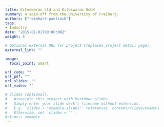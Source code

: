 ```yaml
---
title: Kiteswarms Ltd and Kiteswarms GmbH
summary: A spin-off from the University of Freiburg.
authors: ["reinhart-paelinck"]
tags:
- Industry
date: "2015-01-01T00:00:00Z"
weight: 6

# Optional external URL for project (replaces project detail page).
external_link: ""

image:
  focal_point: Smart

url_code: ""
url_pdf: ""
url_slides: ""
url_video: ""

# Slides (optional).
#   Associate this project with Markdown slides.
#   Simply enter your slide deck's filename without extension.
#   E.g. `slides = "example-slides"` references `content/slides/example-slides.md`.
#   Otherwise, set `slides = ""`.
#slides: example
---
```

